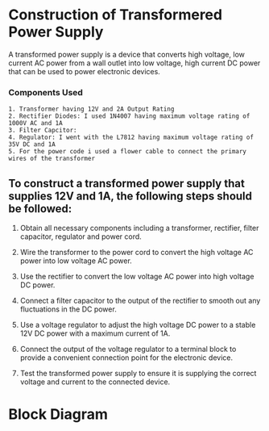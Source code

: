 # Construction of Transformered Power Supply 

A transformed power supply is a device that converts high voltage, low current AC power from a wall outlet into low voltage, high current DC power that can be used to power electronic devices.

### Components Used
    1. Transformer having 12V and 2A Output Rating 
    2. Rectifier Diodes: I used 1N4007 having maximum voltage rating of 1000V AC and 1A
    3. Filter Capcitor: 
    4. Regulator: I went with the L7812 having maximum voltage rating of 35V DC and 1A 
    5. For the power code i used a flower cable to connect the primary wires of the transformer
## To construct a transformed power supply that supplies 12V and 1A, the following steps should be followed:

  1. Obtain all necessary components including a transformer, rectifier, filter capacitor, regulator and power cord.   

  2. Wire the transformer to the power cord to convert the high voltage AC power into low voltage AC power.

  3. Use the rectifier to convert the low voltage AC power into high voltage DC power.

  4. Connect a filter capacitor to the output of the rectifier to smooth out any fluctuations in the DC power.

  5. Use a voltage regulator to adjust the high voltage DC power to a stable 12V DC power with a maximum current of 1A.

  6. Connect the output of the voltage regulator to a terminal block to provide a convenient connection point for the electronic device.

  7. Test the transformed power supply to ensure it is supplying the correct voltage and current to the connected device.

  # Block Diagram
  

